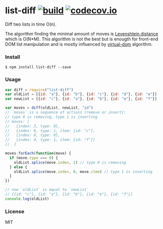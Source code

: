 # list-diff [![build](https://circleci.com/gh/livoras/list-diff/tree/master.png?style=shield)](https://circleci.com/gh/livoras/list-diff) [![codecov.io](https://codecov.io/github/livoras/list-diff/coverage.svg?branch=master)](https://codecov.io/github/livoras/list-diff?branch=master)

Diff two lists in time O(n). 

The algorithm finding the minimal amount of moves is [Levenshtein distance](https://en.wikipedia.org/wiki/Levenshtein_distance) which is O(N*M). This algorithm is not the best but is enougth for front-end DOM list manipulation and is mostly influenced by [virtual-dom](https://github.com/Matt-Esch/virtual-dom/blob/master/vtree/diff.js) algorithm.

### Install

    $ npm install list-diff --save

### Usage

```javascript
var diff = require("list-diff")
var oldList = [{id: "a"}, {id: "b"}, {id: "c"}, {id: "d"}, {id: "e"}]
var newList = [{id: "c"}, {id: "a"}, {id: "b"}, {id: "e"}, {id: "f"}]

var moves = diff(oldList, newList, "id")
// `moves` is a sequence of actions (remove or insert): 
// type 0 is removing, type 1 is inserting
// moves: [
//   {index: 3, type: 0},
//   {index: 0, type: 1, item: {id: "c"}, 
//   {index: 0, type: 0}, 
//   {index: 4, type: 1, item: {id: "f"}}
//  ]

moves.forEach(function(move) {
  if (move.type === 0) {
    oldList.splice(move.index, 1) // type 0 is removing
  } else {
    oldList.splice(move.index, 0, move.item) // type 1 is inserting
  }
})

// now `oldList` is equal to `newList`
// [{id: "c"}, {id: "a"}, {id: "b"}, {id: "e"}, {id: "f"}]
console.log(oldList) 
```

### License 
MIT




